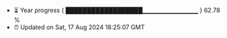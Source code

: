 - ⏳ Year progress { ██████████████████▁▁▁▁▁▁▁▁▁▁▁▁ } 62.78 %
- ⏰ Updated on Sat, 17 Aug 2024 18:25:07 GMT

